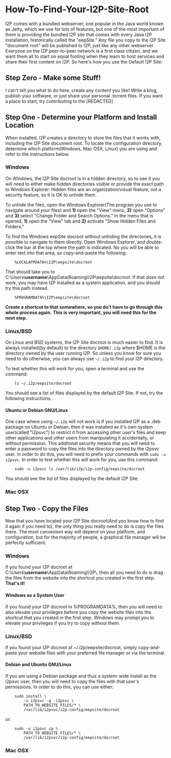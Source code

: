 How-To-Find-Your-I2P-Site-Root
==============================

I2P comes with a bundled webserver, one popular in the Java world known as
Jetty, which we use for lots of features, but one of the most important of them
is providing the bundled I2P site that comes with every Java I2P installation,
historically called the "eepSite." Any file you copy to the I2P Site "document
root" will be published to I2P, just like any other webserver. Everyone on the
I2P peer-to-peer network is a first class citizen, and we want them all to start
on equal footing when they learn to host services and share their first content
on I2P. So here's how you use the Default I2P Site:

Step Zero - Make some Stuff!
----------------------------

I can't tell you what to do here, create any content you like! Write a blog,
publish your software, or just share your personal .torrent files. If you want
a place to start, try contributing to the [REDACTED]

Step One - Determine your Platform and Install Location
-------------------------------------------------------

When installed, I2P creates a directory to store the files that it works with,
including the I2P Site document root. To locate the configuration directory,
determine which platform(Windows, Mac OSX, Linux) you are using and refer to the
instructions below.

### Windows

On Windows, the I2P Site docroot is in a hidden directory, so to see it you will
need to either make hidden directories visible or provide the exact path to
Windows Explorer. Hidden files are an organization/visual feature, not a
security feature, so it is OK to unhide them.

To unhide the files, open the Windows Explorer(The program you use to navigate
around your files) and **1)** open the "View" menu, **2)** open "Options" and
**3)** select "Change Folder and Search Options." In the menu that is opened,
**1)** open the "View" tab and **2)** activate "Show Hidden Files and Folders."

To find the Windows eepSite docroot without unhiding the directories, it is
possible to navigate to them directly. Open Windows Explorer, and double-click
the bar at the top where the path is indicated. No you will be able to enter
text into that area, so copy-and-paste the following:

        %LOCALAPPDATA%\I2P\eepsite\docroot

That should take you to C:\\Users\\**username**\\AppData\\Roaming\\I2P\\eepsite\\docroot.
If that does not work, you may have I2P installed as a system application, and
you should try this path instead.

        %PROGRAMDATA%\I2P\eepsite\docroot

**Create a shortcut to that somewhere, so you do't have to go through this**
**whole process again.** **This is very important, you will need this for the**
**next step.**

### Linux/BSD

On Linux and BSD systems, the I2P Site docroot is much easier to find. It is
always installed(by default) to the directory ```$HOME/.i2p``` where $HOME
is the directory owned by the user running I2P. So unless you know for sure you
need to do otherwise, you can always use ```~/.i2p``` to find your I2P
directory.

To test whether this will work for you, open a terminal and use the command:

        ls ~/.i2p/eepsite/docroot

You should see a list of files displayed by the default I2P Site. If not, try
the following instructions.

#### Ubuntu or Debian GNU/Linux

One case where using ```~/.i2p``` will not work is if you installed I2P as a .deb
package on Ubuntu or Debian, then it was installed as it's own system
user(called "i2psvc") to restrict it from accessing other user's files and keep
other applications and other users from manipulating it accidentally, or without
permission. This additonal security means that you will need to enter a password
to copy the files into the directory owned by the i2psvc user. In order to do
this, you will need to prefix your commands with ```sudo -u i2psvc```. In order
to test whether this will work for you, use this command:

        sudo -u i2psvc ls /var/lib/i2p/i2p-config/eepsite/docroot

You should see the list of files displayed by the default I2P Site.

### Mac OSX

Step Two - Copy the Files
-------------------------

Now that you have located your I2P Site docroot(And you know how to find it
again if you need to), the only thing you really need to do is copy the files
there. The most convenient way will depend on your platform, and configuration,
but for the majority of people, a graphical file manager will be perfectly
sufficient.

### Windows

If you found your I2P docroot at C:\\Users\\**username**\\AppData\\Roaming\\I2P\\,
then all you need to do is drag the files from the website into the shortcut you
created in the first step. **That's it!**

#### Windows as a System User

If you found your I2P docroot in %PROGRAMDATA%, then you will need to also
elevate your privileges before you copy the website files into the shortcut that
you created in the first step. Windows may prompt you to elevate your privileges
if you try to copy without them.

### Linux/BSD

If you found your I2P docroot at ~/.i2p/eepsite/docroot, simply copy-and-paste
your website files with your preferred file manager or via the terminal.

#### Debian and Ubuntu GNU/Linux

If you are using a Debian package and thus a system-wide install as the i2psvc
user, then you will need to copy the files with that user's permissions. In
order to do this, you can use either:

        sudo install \
            -o i2psvc -g -i2psvc \
            PATH_TO_WEBSITE_FILES/* \
            /var/lib/i2psvc/i2p-config/eepsite/docroot

or:

        sudo -u i2psvc cp \
            PATH_TO_WEBSITE_FILES/* \
            /var/lib/i2psvc/i2p-config/eepsite/docroot

### Mac OSX

